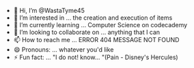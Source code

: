 - 👋 Hi, I’m @WastaTyme45
- 👀 I’m interested in ... the creation and execution of items
- 🌱 I’m currently learning ... Computer Science on codecademy
- 💞️ I’m looking to collaborate on ... anything that I can
- 📫 How to reach me ... ERROR 404 MESSAGE NOT FOUND
- 😄 Pronouns: ... whatever you'd like
- ⚡ Fun fact: ... "I do not! know... "(Pain - Disney's Hercules)

<!---
WastaTyme45/WastaTyme45 is a ✨ special ✨ repository because its `README.md` (this file) appears on your GitHub profile.
You can click the Preview link to take a look at your changes.
--->
